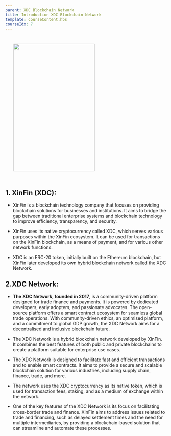 ```yaml
---
parent: XDC Blockchain Network
title: Introduction XDC Blockchain Network
template: courseContent.hbs
courseIdx: 7
---
```

<img src="/img/courses/xdc/xdc.png" style="width:255px; height: 400px; align-content: center; margin: 25px;"/>


## 1. XinFin (XDC):


- XinFin is a blockchain technology company that focuses on providing blockchain solutions for businesses and institutions. It aims to bridge the gap between traditional enterprise systems and blockchain technology to improve efficiency, transparency, and security.


- XinFin uses its native cryptocurrency called XDC, which serves various purposes within the XinFin ecosystem. It can be used for transactions on the XinFin blockchain, as a means of payment, and for various other network functions.


- XDC is an ERC-20 token, initially built on the Ethereum blockchain, but XinFin later developed its own hybrid blockchain network called the XDC Network.


## 2.XDC Network:


- **The XDC Network, founded in 2017**, is a community-driven platform designed for trade finance and payments. It is powered by dedicated developers, early adopters, and passionate advocates. The open-source platform offers a smart contract ecosystem for seamless global trade operations.
With community-driven ethics, an optimised platform, and a commitment to global GDP growth, the XDC Network aims for a decentralised and inclusive blockchain future.
- The XDC Network is a hybrid blockchain network developed by XinFin. It combines the best features of both public and private blockchains to create a platform suitable for enterprise use cases.


- The XDC Network is designed to facilitate fast and efficient transactions and to enable smart contracts. It aims to provide a secure and scalable blockchain solution for various industries, including supply chain, finance, trade, and more.


- The network uses the XDC cryptocurrency as its native token, which is used for transaction fees, staking, and as a medium of exchange within the network.


- One of the key features of the XDC Network is its focus on facilitating cross-border trade and finance. XinFin aims to address issues related to trade and financing, such as delayed settlement times and the need for multiple intermediaries, by providing a blockchain-based solution that can streamline and automate these processes.
